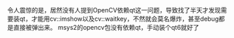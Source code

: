 令人震惊的是，居然没有人提到OpenCV依赖qt这一问题，导致找了半天才发现需要装qt，才能用cv::imshow以及cv::waitkey，不然就会莫名爆炸，甚至debug都是直接被弹出来。
msys2的opencv包没有依赖qt，手动装个qt6就好了